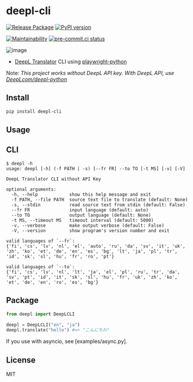 # deepl-cli

[![Release Package](
  <https://github.com/eggplants/deepl-cli/workflows/Release%20Package/badge.svg>
  )](
  <https://github.com/eggplants/deepl-cli/actions/runs/345738487>
) [![PyPI version](
  <https://badge.fury.io/py/deepl-cli.svg>
  )](
  <https://badge.fury.io/py/deepl-cli>
)

[![Maintainability](
  <https://api.codeclimate.com/v1/badges/a56630914df8538ca93b/maintainability>
  )](
  <https://codeclimate.com/github/eggplants/deepl-cli/maintainability>
) [![pre-commit.ci status](
  <https://results.pre-commit.ci/badge/github/eggplants/deepl-cli/master.svg>
  )](
  <https://results.pre-commit.ci/latest/github/eggplants/deepl-cli/master>
)

![image](https://user-images.githubusercontent.com/42153744/159145088-752decf7-8736-44c3-86aa-37fd0cee83df.png)

- [DeepL Translator](https://www.deepl.com/translator) CLI using [playwright-python](https://github.com/microsoft/playwright-python)

Note: *This project works without DeepL API key. With DeepL API, use [DeepLcom/deepl-python](https://github.com/DeepLcom/deepl-python)*

## Install

```bash
pip install deepl-cli
```

## Usage

## CLI

```shellsession
$ deepl -h
usage: deepl [-h] (-f PATH | -s) [--fr FR] --to TO [-t MS] [-v] [-V]

DeepL Translator CLI without API Key

optional arguments:
  -h, --help            show this help message and exit
  -f PATH, --file PATH  source text file to translate (default: None)
  -s, --stdin           read source text from stdin (default: False)
  --fr FR               input language (default: auto)
  --to TO               output language (default: None)
  -t MS, --timeout MS   timeout interval (default: 5000)
  -v, --verbose         make output verbose (default: False)
  -V, --version         show program's version number and exit

valid languages of `--fr`:
{'fi', 'cs', 'lv', 'nl', 'el', 'auto', 'ru', 'da', 'sv', 'it', 'uk', 'zh', 'ko', 'et', 'de', 'en', 'es', 'bg', 'lt', 'ja', 'pl', 'tr', 'id', 'sk', 'sl', 'hu', 'fr', 'ro', 'pt'}

valid languages of `--to`:
{'fi', 'cs', 'lv', 'nl', 'lt', 'ja', 'el', 'pl', 'ru', 'tr', 'da', 'sv', 'pt', 'id', 'it', 'sk', 'sl', 'hu', 'fr', 'uk', 'zh', 'ko', 'et', 'de', 'en', 'ro', 'es', 'bg'}
```

## Package

```python
from deepl import DeepLCLI

deepl = DeepLCLI("en", "ja")
deepl.translate("hello") #=> "こんにちわ"
```

If you use with asyncio, see [examples/async.py].

## License

MIT
